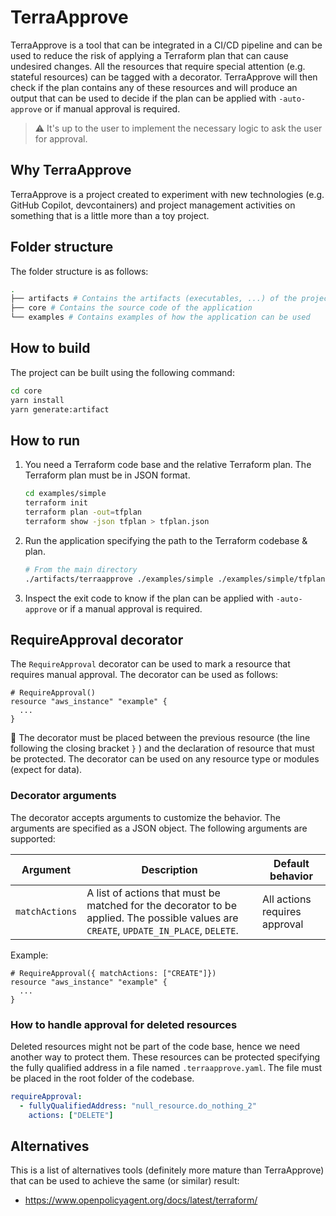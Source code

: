 # TerraApprove

TerraApprove is a tool that can be integrated in a CI/CD pipeline and can be used to reduce the risk of applying a Terraform plan that can cause undesired changes. All the resources that require special attention (e.g. stateful resources) can be tagged with a decorator. TerraApprove will then check if the plan contains any of these resources and will produce an output that can be used to decide if the plan can be applied with `-auto-approve` or if manual approval is required.

> :warning: It's up to the user to implement the necessary logic to ask the user for approval.

## Why TerraApprove

TerraApprove is a project created to experiment with new technologies (e.g. GitHub Copilot, devcontainers) and project management activities on something that is a little more than a toy project.

## Folder structure

The folder structure is as follows:

```bash
.
├── artifacts # Contains the artifacts (executables, ...) of the project
├── core # Contains the source code of the application
└── examples # Contains examples of how the application can be used
```

## How to build

The project can be built using the following command:

```bash
cd core
yarn install
yarn generate:artifact
```

## How to run

1. You need a Terraform code base and the relative Terraform plan. The Terraform plan must be in JSON format.

   ```bash
   cd examples/simple
   terraform init
   terraform plan -out=tfplan
   terraform show -json tfplan > tfplan.json
   ```

2. Run the application specifying the path to the Terraform codebase & plan.

   ```bash
   # From the main directory
   ./artifacts/terraapprove ./examples/simple ./examples/simple/tfplan.json
   ```

3. Inspect the exit code to know if the plan can be applied with `-auto-approve` or if a manual approval is required.

## RequireApproval decorator

The `RequireApproval` decorator can be used to mark a resource that requires manual approval. The decorator can be used as follows:

```hcl
# RequireApproval()
resource "aws_instance" "example" {
  ...
}
```

:memo: The decorator must be placed between the previous resource (the line following the closing bracket `}` ) and the declaration of resource that must be protected. The decorator can be used on any resource type or modules (expect for data).

### Decorator arguments

The decorator accepts arguments to customize the behavior. The arguments are specified as a JSON object. The following arguments are supported:

| Argument       | Description                                                                                                                            | Default behavior              |
| -------------- | -------------------------------------------------------------------------------------------------------------------------------------- | ----------------------------- |
| `matchActions` | A list of actions that must be matched for the decorator to be applied. The possible values are `CREATE`, `UPDATE_IN_PLACE`, `DELETE`. | All actions requires approval |

Example:

```hcl
# RequireApproval({ matchActions: ["CREATE"]})
resource "aws_instance" "example" {
  ...
}
```

### How to handle approval for deleted resources

Deleted resources might not be part of the code base, hence we need another way to protect them. These resources can be protected specifying the fully qualified address in a file named `.terraapprove.yaml`. The file must be placed in the root folder of the codebase.

```yaml
requireApproval:
  - fullyQualifiedAddress: "null_resource.do_nothing_2"
    actions: ["DELETE"]
```

## Alternatives

This is a list of alternatives tools (definitely more mature than TerraApprove) that can be used to achieve the same (or similar) result:

- https://www.openpolicyagent.org/docs/latest/terraform/
